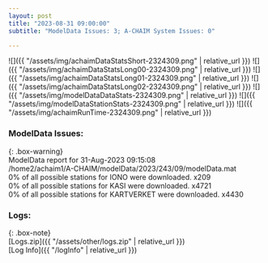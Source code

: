 ```yaml
---
layout: post
title: "2023-08-31 09:00:00"
subtitle: "ModelData Issues: 3; A-CHAIM System Issues: 0"

---
```


![]({{ "/assets/img/achaimDataStatsShort-2324309.png" | relative_url }})
![]({{ "/assets/img/achaimDataStatsLong00-2324309.png" | relative_url }})
![]({{ "/assets/img/achaimDataStatsLong01-2324309.png" | relative_url }})
![]({{ "/assets/img/achaimDataStatsLong02-2324309.png" | relative_url }})
![]({{ "/assets/img/modelDataDataStats-2324309.png" | relative_url }})
![]({{ "/assets/img/modelDataStationStats-2324309.png" | relative_url }})
![]({{ "/assets/img/achaimRunTime-2324309.png" | relative_url }})


### ModelData Issues:  
  
{: .box-warning}  
 ModelData report for 31-Aug-2023 09:15:08   
 /home2/achaim1/A-CHAIM/modelData/2023/243/09/modelData.mat   
 0% of all possible stations for IONO were downloaded. x209   
 0% of all possible stations for KASI were downloaded. x4721   
 0% of all possible stations for KARTVERKET were downloaded. x4430   
  


### Logs:  
  
{: .box-note}  
[Logs.zip]({{ "/assets/other/logs.zip" | relative_url }})  
[Log Info]({{ "/logInfo" | relative_url }})  
